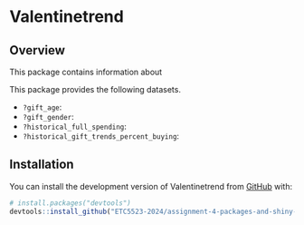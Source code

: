 
# Valentinetrend

<!-- badges: start -->
<!-- badges: end -->

## Overview

This package contains information about 


This package provides the following datasets.

- `?gift_age`: 
- `?gift_gender`: 
- `?historical_full_spending`: 
- `?historical_gift_trends_percent_buying`: 

## Installation

You can install the development version of Valentinetrend from [GitHub](https://github.com/) with:

``` r
# install.packages("devtools")
devtools::install_github("ETC5523-2024/assignment-4-packages-and-shiny-apps-Mhon0009")
```




